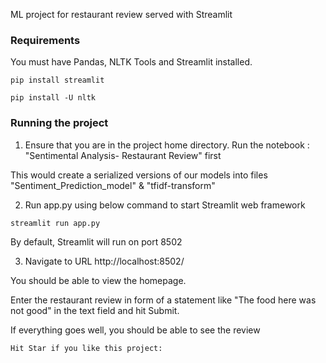 ML project for restaurant review served with Streamlit

### Requirements
You must have Pandas, NLTK Tools and Streamlit installed.
```
pip install streamlit
```
```
pip install -U nltk  
```
### Running the project
1. Ensure that you are in the project home directory. Run the notebook : "Sentimental Analysis- Restaurant Review" first

This would create a serialized versions of our models into files "Sentiment_Prediction_model" & "tfidf-transform"

2. Run app.py using below command to start Streamlit web framework
```
streamlit run app.py
```
By default, Streamlit will run on port 8502

3. Navigate to URL http://localhost:8502/

You should be able to view the homepage.

Enter the restaurant review in form of a statement like "The food here was not good" in the text field and hit Submit.

If everything goes well, you should  be able to see the review

```
Hit Star if you like this project:
```

